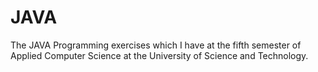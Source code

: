 # JAVA
The JAVA Programming exercises which I have at the fifth semester of Applied Computer Science at the University of Science and Technology.

